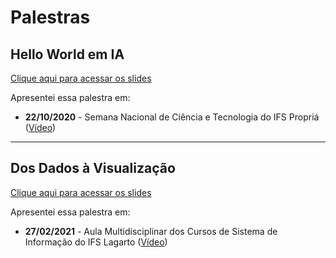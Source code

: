 # Palestras 

## Hello World em IA 
[Clique aqui para acessar os slides](hello_world_em_ia.pdf)

Apresentei essa palestra em:

* **22/10/2020** - Semana Nacional de Ciência e Tecnologia do IFS Propriá ([Vídeo](https://www.youtube.com/watch?v=H_xqFoe37p4))

---    
## Dos Dados à Visualização
[Clique aqui para acessar os slides](dos_dados_a_visualizacao.pdf)

Apresentei essa palestra em:

* **27/02/2021** - Aula Multidisciplinar dos Cursos de Sistema de Informação do IFS Lagarto ([Vídeo](https://www.youtube.com/watch?v=cy8fyrNozNs))

